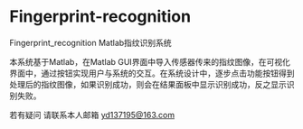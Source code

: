 # Fingerprint-recognition
Fingerprint_recognition  Matlab指纹识别系统



本系统基于Matlab，在Matlab GUI界面中导入传感器传来的指纹图像，在可视化界面中，通过按钮实现用户与系统的交互。在系统设计中，逐步点击功能按钮得到处理后的指纹图像，如果识别成功，则会在结果面板中显示识别成功，反之显示识别失败。





若有疑问 请联系本人邮箱 yd137195@163.com
